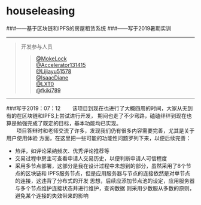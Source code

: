 # houseleasing<br>
###——基于区块链和IPFS的房屋租赁系统
###——写于2019暑期实训

---
>开发参与人员
>>[@MokeLock](https://github.com/MokeLock)<br>
>>[@Accelerator131415](https://github.com/Accelerator131415)<br>
>>[@Lijiayu51578](https://github.com/Lijiayu51578)<br>
>>[@IsaacDiane](https://github.com/IsaacDiane)<br>
>>[@LXT0](https://github.com/LXT0)<br>
>>[@fkiki789](https://github.com/fkiki789)<br>

---
###写于2019：07：12
&nbsp;&nbsp;&nbsp;&nbsp;&nbsp;&nbsp;&nbsp;该项目到现在也进行了大概四周的时间，大家从无到有的在区块链和IPFS上尝试进行开发，
期间也走了不少弯路，磕磕绊绊到现在也算是勉强完成了既定的目标，基本功能均已实现。<br>
&nbsp;&nbsp;&nbsp;&nbsp;&nbsp;&nbsp;&nbsp;项目答辩时和老师交流了许多，发现我们仍有很多内容需要完善，尤其是关于用户使用体验
方面，在这里把一些可能的功能性问题罗列下来，以便后续完善：
* 热评，如评论采纳频次、优秀评论推荐等
* 交易过程中房主可查看申请人交易历史，以便判断申请人可信程度
* 采用多节点部署，这部分是我在设计过程中未想到的部分，虽然采用了8个节点的区块链和
IPFS服务节点，但是应用服务器与节点的连接依然是对单节点的连接，这违背了分布式的开发
思想，后续应添加节点池的设定，应用服务器与多个节点维护连接状态并进行维护，查询数据
则采用少数服从多数的原则，避免某个连接的失效带来的影响